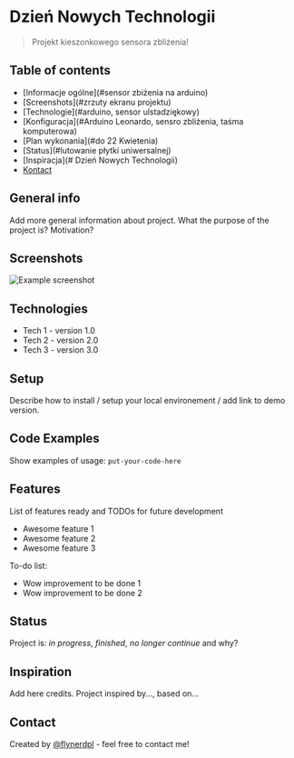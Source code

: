 # Dzień Nowych Technologii
> Projekt kieszonkowego sensora zbliżenia!

## Table of contents
* [Informacje ogólne](#sensor zbiżenia na arduino)
* [Screenshots](#zrzuty ekranu projektu)
* [Technologie](#arduino, sensor ulstadziękowy)
* [Konfiguracja](#Arduino Leonardo, sensro zbliżenia, taśma komputerowa)
* [Plan wykonania](#do 22 Kwietenia)
* [Status](#lutowanie płytki uniwersalnej)
* [Inspiracja](# Dzień Nowych Technologii)
* [Kontact](#b.durak@zst.kolbuszowa.pl)

## General info
Add more general information about project. What the purpose of the project is? Motivation?

## Screenshots
![Example screenshot](./img/screenshot.png)

## Technologies
* Tech 1 - version 1.0
* Tech 2 - version 2.0
* Tech 3 - version 3.0

## Setup
Describe how to install / setup your local environement / add link to demo version.

## Code Examples
Show examples of usage:
`put-your-code-here`

## Features
List of features ready and TODOs for future development
* Awesome feature 1
* Awesome feature 2
* Awesome feature 3

To-do list:
* Wow improvement to be done 1
* Wow improvement to be done 2

## Status
Project is: _in progress_, _finished_, _no longer continue_ and why?

## Inspiration
Add here credits. Project inspired by..., based on...

## Contact
Created by [@flynerdpl](https://www.flynerd.pl/) - feel free to contact me!
